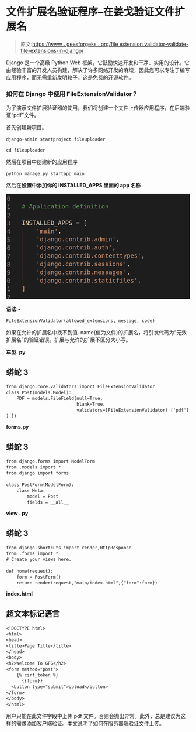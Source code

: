 # 文件扩展名验证程序–在姜戈验证文件扩展名

> 原文:[https://www . geesforgeks . org/file extension validator-validate-file-extensions-in-django/](https://www.geeksforgeeks.org/fileextensionvalidator-validate-file-extensions-in-django/)

Django 是一个高级 Python Web 框架，它鼓励快速开发和干净、实用的设计。它由经验丰富的开发人员构建，解决了许多网络开发的麻烦，因此您可以专注于编写应用程序，而无需重新发明轮子。这是免费的开源软件。

### 如何在 Django 中使用 FileExtensionValidator？

为了演示文件扩展验证器的使用，我们将创建一个文件上传器应用程序，在后端验证“pdf”文件。

首先创建新项目。

```
django-admin startproject fileuploader
```

```
cd fileuploader
```

然后在项目中创建新的应用程序

```
python manage.py startapp main
```

然后在**设置中添加你的 INSTALLED_APPS 里面的 app 名称**

![](img/cc260895d9b58daab438c41ac83ed888.png)

**语法:-**

```
FileExtensionValidator(allowed_extensions, message, code)
```

如果在允许的扩展名中找不到值. name(值为文件)的扩展名，将引发代码为“无效扩展名”的验证错误。扩展与允许的扩展不区分大小写。

**车型. py**

## 蟒蛇 3

```
from django.core.validators import FileExtensionValidator
class Post(models.Model):
    PDF = models.FileField(null=True, 
                           blank=True, 
                           validators=[FileExtensionValidator( ['pdf'] ) ])
```

**forms.py**

## 蟒蛇 3

```
from django.forms import ModelForm
from .models import *
from django import forms

class PostForm(ModelForm):
    class Meta:
        model = Post
        fields = __all__
```

**view . py**

## 蟒蛇 3

```
from django.shortcuts import render,HttpResponse
from .forms import *
# Create your views here.

def home(request):
    form = PostForm()
    return render(request,"main/index.html",{"form":form})
```

**index.html**

## 超文本标记语言

```
<!DOCTYPE html>
<html>
<head>
<title>Page Title</title>
</head>
<body>
<h2>Welcome To GFG</h2>
<form method="post">
    {% csrf_token %}
      {{form}}
  <button type="submit">Upload</button>
</form>
</body>
</html>
```

用户只能在此文件字段中上传 pdf 文件。否则会抛出异常。此外，总是建议为这样的需求添加客户端验证。本文说明了如何在服务器端验证文件上传。